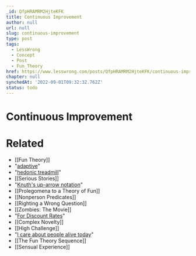 ```yaml
---
_id: QfpHRAMRM2HjteKFK
title: Continuous Improvement
author: null
url: null
slug: continuous-improvement
type: post
tags:
  - LessWrong
  - Concept
  - Post
  - Fun_Theory
href: https://www.lesswrong.com/posts/QfpHRAMRM2HjteKFK/continuous-improvement
chapter: null
synchedAt: '2022-09-01T09:32:32.762Z'
status: todo
---
```


# Continuous Improvement


# Related

- [[Fun Theory]]
- "[adaptive](/lw/l0/adaptationexecuters_not_fitnessmaximizers/)"
- "[hedonic treadmill](http://www.subjectpool.com/ed_teach/msc/personality/wellbeing/2006_Diener_Am_Psychologist_happiness_beyond_the_hedonic_treadmill.pdf)"
- [[Serious Stories]]
- "[Knuth's up-arrow notation](/lw/kn/torture_vs_dust_specks/)"
- [[Prolegomena to a Theory of Fun]]
- [[Nonperson Predicates]]
- [[Righting a Wrong Question]]
- [[Zombies: The Movie]]
- "[For Discount Rates](http://www.overcomingbias.com/2008/01/protecting-acro.html)"
- [[Complex Novelty]]
- [[High Challenge]]
- "[I care about people alive today](/lw/ws/for_the_people_who_are_still_alive/)"
- [[The Fun Theory Sequence]]
- [[Sensual Experience]]